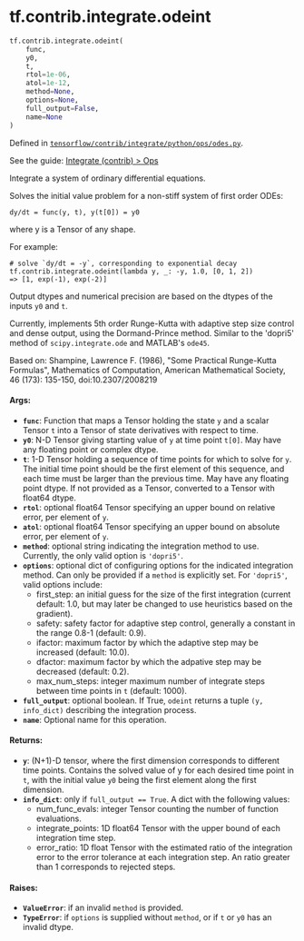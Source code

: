 <div itemscope itemtype="http://developers.google.com/ReferenceObject">
<meta itemprop="name" content="tf.contrib.integrate.odeint" />
</div>

# tf.contrib.integrate.odeint

``` python
tf.contrib.integrate.odeint(
    func,
    y0,
    t,
    rtol=1e-06,
    atol=1e-12,
    method=None,
    options=None,
    full_output=False,
    name=None
)
```



Defined in [`tensorflow/contrib/integrate/python/ops/odes.py`](https://www.tensorflow.org/code/tensorflow/contrib/integrate/python/ops/odes.py).

See the guide: [Integrate (contrib) > Ops](../../../../../api_guides/python/contrib.integrate.md#Ops)

Integrate a system of ordinary differential equations.

Solves the initial value problem for a non-stiff system of first order ODEs:

  ```
  dy/dt = func(y, t), y(t[0]) = y0
  ```

where y is a Tensor of any shape.

For example:

  ```
  # solve `dy/dt = -y`, corresponding to exponential decay
  tf.contrib.integrate.odeint(lambda y, _: -y, 1.0, [0, 1, 2])
  => [1, exp(-1), exp(-2)]
  ```

Output dtypes and numerical precision are based on the dtypes of the inputs
`y0` and `t`.

Currently, implements 5th order Runge-Kutta with adaptive step size control
and dense output, using the Dormand-Prince method. Similar to the 'dopri5'
method of `scipy.integrate.ode` and MATLAB's `ode45`.

Based on: Shampine, Lawrence F. (1986), "Some Practical Runge-Kutta Formulas",
Mathematics of Computation, American Mathematical Society, 46 (173): 135-150,
doi:10.2307/2008219

#### Args:

* <b>`func`</b>: Function that maps a Tensor holding the state `y` and a scalar Tensor
    `t` into a Tensor of state derivatives with respect to time.
* <b>`y0`</b>: N-D Tensor giving starting value of `y` at time point `t[0]`. May
    have any floating point or complex dtype.
* <b>`t`</b>: 1-D Tensor holding a sequence of time points for which to solve for
    `y`. The initial time point should be the first element of this sequence,
    and each time must be larger than the previous time. May have any floating
    point dtype. If not provided as a Tensor, converted to a Tensor with
    float64 dtype.
* <b>`rtol`</b>: optional float64 Tensor specifying an upper bound on relative error,
    per element of `y`.
* <b>`atol`</b>: optional float64 Tensor specifying an upper bound on absolute error,
    per element of `y`.
* <b>`method`</b>: optional string indicating the integration method to use. Currently,
    the only valid option is `'dopri5'`.
* <b>`options`</b>: optional dict of configuring options for the indicated integration
    method. Can only be provided if a `method` is explicitly set. For
    `'dopri5'`, valid options include:
    * first_step: an initial guess for the size of the first integration
      (current default: 1.0, but may later be changed to use heuristics based
      on the gradient).
    * safety: safety factor for adaptive step control, generally a constant
      in the range 0.8-1 (default: 0.9).
    * ifactor: maximum factor by which the adaptive step may be increased
      (default: 10.0).
    * dfactor: maximum factor by which the adpative step may be decreased
      (default: 0.2).
    * max_num_steps: integer maximum number of integrate steps between time
      points in `t` (default: 1000).
* <b>`full_output`</b>: optional boolean. If True, `odeint` returns a tuple
    `(y, info_dict)` describing the integration process.
* <b>`name`</b>: Optional name for this operation.


#### Returns:

* <b>`y`</b>: (N+1)-D tensor, where the first dimension corresponds to different
    time points. Contains the solved value of y for each desired time point in
    `t`, with the initial value `y0` being the first element along the first
    dimension.
* <b>`info_dict`</b>: only if `full_output == True`. A dict with the following values:
    * num_func_evals: integer Tensor counting the number of function
      evaluations.
    * integrate_points: 1D float64 Tensor with the upper bound of each
      integration time step.
    * error_ratio: 1D float Tensor with the estimated ratio of the integration
      error to the error tolerance at each integration step. An ratio greater
      than 1 corresponds to rejected steps.


#### Raises:

* <b>`ValueError`</b>: if an invalid `method` is provided.
* <b>`TypeError`</b>: if `options` is supplied without `method`, or if `t` or `y0` has
    an invalid dtype.